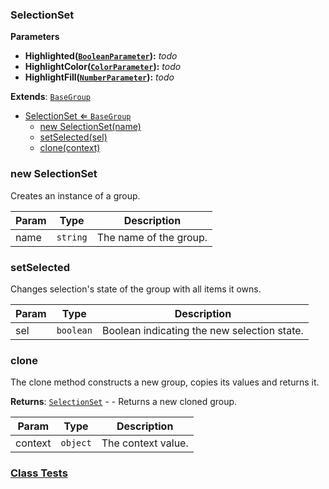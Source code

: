 <a name="SelectionSet"></a>

### SelectionSet 
**Parameters**
* **Highlighted([`BooleanParameter`](api/SceneTree/Parameters/BooleanParameter.md)):** _todo_
* **HighlightColor([`ColorParameter`](api/SceneTree/Parameters/ColorParameter.md)):** _todo_
* **HighlightFill([`NumberParameter`](api/SceneTree/Parameters/NumberParameter.md)):** _todo_


**Extends**: <code>[BaseGroup](api/SceneTree/Groups/BaseGroup.md)</code>  

* [SelectionSet ⇐ <code>BaseGroup</code>](#SelectionSet)
    * [new SelectionSet(name)](#new-SelectionSet)
    * [setSelected(sel)](#setSelected)
    * [clone(context)](#clone)

<a name="new_SelectionSet_new"></a>

### new SelectionSet
Creates an instance of a group.


| Param | Type | Description |
| --- | --- | --- |
| name | <code>string</code> | The name of the group. |

<a name="SelectionSet+setSelected"></a>

### setSelected
Changes selection's state of the group with all items it owns.



| Param | Type | Description |
| --- | --- | --- |
| sel | <code>boolean</code> | Boolean indicating the new selection state. |

<a name="SelectionSet+clone"></a>

### clone
The clone method constructs a new group,
copies its values and returns it.


**Returns**: [<code>SelectionSet</code>](#SelectionSet) - - Returns a new cloned group.  

| Param | Type | Description |
| --- | --- | --- |
| context | <code>object</code> | The context value. |



### [Class Tests](api/SceneTree/Groups/SelectionSet.test)